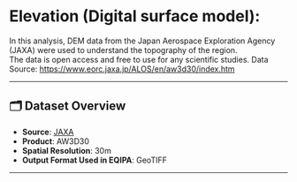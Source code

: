 # Elevation (Digital surface model):
In this analysis, DEM data from the Japan Aerospace Exploration Agency (JAXA) were used to understand the topography of the region.  
The data is open access and free to use for any scientific studies.
Data Source:  https://www.eorc.jaxa.jp/ALOS/en/aw3d30/index.htm

---

## 🗂️ Dataset Overview

- **Source**: [JAXA](https://www.eorc.jaxa.jp/ALOS/en/aw3d30/index.htm)
- **Product**: AW3D30
- **Spatial Resolution**: 30m
- **Output Format Used in EQIPA**: GeoTIFF

---

